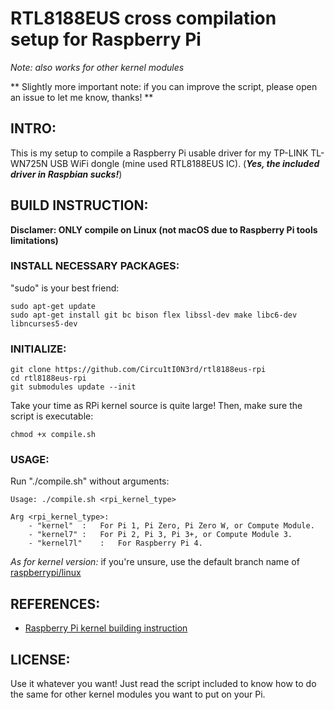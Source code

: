 # RTL8188EUS cross compilation setup for Raspberry Pi
_Note: also works for other kernel modules_

** Slightly more important note: if you can improve the script, please open an issue to let me know, thanks! **

## INTRO:
This is my setup to compile a Raspberry Pi usable driver for my TP-LINK TL-WN725N USB WiFi dongle (mine used RTL8188EUS IC). (***Yes, the included driver in Raspbian sucks!***)

## BUILD INSTRUCTION:

__Disclamer: ONLY compile on Linux (not macOS due to Raspberry Pi tools limitations)__

### INSTALL NECESSARY PACKAGES:

"sudo" is your best friend:

```
sudo apt-get update
sudo apt-get install git bc bison flex libssl-dev make libc6-dev libncurses5-dev
```

### INITIALIZE:

```
git clone https://github.com/Circu1tI0N3rd/rtl8188eus-rpi
cd rtl8188eus-rpi
git submodules update --init
```

Take your time as RPi kernel source is quite large!
Then, make sure the script is executable:

```
chmod +x compile.sh
```

### USAGE:

Run "./compile.sh" without arguments:

```
Usage: ./compile.sh <rpi_kernel_type>

Arg <rpi_kernel_type>:
    - "kernel"  :   For Pi 1, Pi Zero, Pi Zero W, or Compute Module.
    - "kernel7" :   For Pi 2, Pi 3, Pi 3+, or Compute Module 3.
    - "kernel7l"    :   For Raspberry Pi 4.
```

_As for kernel version:_ if you're unsure, use the default branch name of [raspberrypi/linux](https://github.com/raspberrypi/linux)

## REFERENCES:
- [Raspberry Pi kernel building instruction](https://www.raspberrypi.org/documentation/linux/kernel/building.md)

## LICENSE:
Use it whatever you want! Just read the script included to know how to do the same for other kernel modules you want to put on your Pi.
